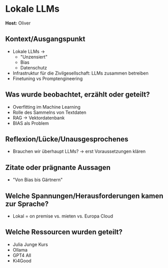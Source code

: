 # Lokale LLMs

**Host:** Oliver

## Kontext/Ausgangspunkt

* Lokale LLMs →   
  * "Unzensiert"  
  * Bias  
  * Datenschutz  
* Infrastruktur für die Zivilgesellschaft: LLMs zusammen betreiben  
* Finetuning vs Promptengineering

## Was wurde beobachtet, erzählt oder geteilt?

* Overfitting im Machine Learning  
* Rolle des Sammelns von Textdaten  
* RAG → Vektordatenbank  
* BIAS als Problem

## Reflexion/Lücke/Unausgesprochenes

* Brauchen wir überhaupt LLMs? → erst Voraussetzungen klären

## Zitate oder prägnante Aussagen

* "Von Bias bis Gärtnern"

## Welche Spannungen/Herausforderungen kamen zur Sprache?

* Lokal = on premise vs. mieten vs. Europa Cloud

## Welche Ressourcen wurden geteilt?

* Julia Junge Kurs  
* Ollama  
* GPT4 All  
* Ki4Good